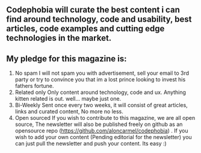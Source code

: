 Codephobia will curate the best content i can find around technology, code and usability, best articles, code examples and cutting edge technologies in the market.
------------------------------------------------------------

My pledge for this magazine is:
------------------------------------------------------------
1. No spam
I will not spam you with advertisement, sell your email to 3rd party or try to convince you that im a lost prince looking to invest his fathers fortune.
2. Related only
Only content around technology, code and ux. Anything kitten related is out. well... maybe just one.
3. Bi-Weekly
Sent once every two weeks, it will consist of great articles, links and curated content, No more no less.
4. Open sourced
If you wish to contribute to this magazine, we are all open source, The newsletter will also be published freely on github as an opensource repo (https://github.com/aloncarmel/codephobia) . If you wish to add your own content
(Pending editorial for the newsletter) you can just pull the newsletter and push your content. Its easy :)
